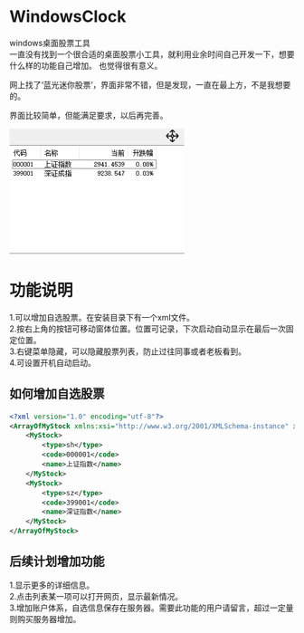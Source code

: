 # WindowsClock
windows桌面股票工具  
一直没有找到一个很合适的桌面股票小工具，就利用业余时间自己开发一下，想要什么样的功能自己增加。
也觉得很有意义。

网上找了‘蓝光迷你股票’，界面非常不错，但是发现，一直在最上方，不是我想要的。  	

界面比较简单，但能满足要求，以后再完善。  

![界面](WindowsStockTool/image/main.png)


# 功能说明
1.可以增加自选股票。在安装目录下有一个xml文件。  
2.按右上角的按钮可移动窗体位置。位置可记录，下次启动自动显示在最后一次固定位置。  
3.右键菜单隐藏，可以隐藏股票列表，防止过往同事或者老板看到。  
4.可设置开机自动启动。  


## 如何增加自选股票
```xml
<?xml version="1.0" encoding="utf-8"?>
<ArrayOfMyStock xmlns:xsi="http://www.w3.org/2001/XMLSchema-instance" xmlns:xsd="http://www.w3.org/2001/XMLSchema">
    <MyStock>
        <type>sh</type>
        <code>000001</code>
        <name>上证指数</name>
    </MyStock>
    <MyStock>
        <type>sz</type>
        <code>399001</code>
        <name>深证指数</name>
    </MyStock>
</ArrayOfMyStock>
```

## 后续计划增加功能
1.显示更多的详细信息。  
2.点击列表某一项可以打开网页，显示最新情况。  
3.增加账户体系，自选信息保存在服务器。需要此功能的用户请留言，超过一定量则购买服务器增加。  


